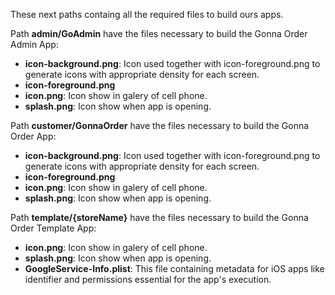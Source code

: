 These next paths containg all the required files to build ours apps.

Path **admin/GoAdmin** have the files necessary to build the Gonna Order Admin App:
* **icon-background.png**: Icon used together with icon-foreground.png to generate icons with appropriate density for each screen.
* **icon-foreground.png**
* **icon.png**: Icon show in galery of cell phone.
* **splash.png**: Icon show when app is opening.

Path **customer/GonnaOrder** have the files necessary to build the Gonna Order App:
* **icon-background.png**: Icon used together with icon-foreground.png to generate icons with appropriate density for each screen.
* **icon-foreground.png**
* **icon.png**: Icon show in galery of cell phone.
* **splash.png**: Icon show when app is opening.

Path **template/{storeName}** have the files necessary to build the Gonna Order Template App:
* **icon.png**: Icon show in galery of cell phone.
* **splash.png**: Icon show when app is opening.
* **GoogleService-Info.plist**: This file containing metadata for iOS apps like identifier and permissions essential for the app's execution.